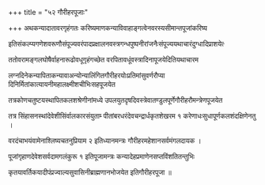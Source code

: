+++
title = "५२ गौरीहरपूजाः"

+++
अथकन्यादातावरगृहंगतः करिष्यमाणकन्याविवाहाङ्‌गत्वेनवरस्यसीमान्तपूजांकरिष्य

इतिसंकल्प्यगणेशवरूणौसंपूज्यवरंपादप्रक्षालनवस्त्रगन्धपुष्पनीरांजनैःसंपूज्ययथाचारंदुग्धादिप्राशयेत्‍

ततोवरामङ्गलघोषैर्वाहनारूढोवधूगृहंगच्छेत वरपितावधूंवस्त्रादिनापूजयेदितियथाचारम

लग्नदिनेकन्यापिताकन्यावाअन्योन्यालिंगितगौरीहरयोःप्रतिमांसुवर्णरौप्या दिनिर्मितांकात्यायनीमहालक्ष्मीशचीभिःसहपूजयेत

तत्रकोणचतुष्टयस्थापितकलशश्रेणीनांमध्ये उपलयुतदृषदिवस्त्रेवातण्डुलपूर्णेगौरीहरौमन्त्रेणपूजयेत

तत्र सिंहासनस्थांदेवेशीसिंर्वालकारसंयुताम्‍ पीतांबरधरंदेवचन्द्रार्धकृतशेखरम १ करेणाधःसुधापूर्णकलशंदक्षिणेनतु ।

वरदंचाभयंवामेनाश्लिष्यचतनुप्रियाम २ इतिध्यानमन्त्रः गौरीहरमहेशानसर्वमंगलदायक ।

पूजांगृहाणदेवेशसर्वदामगलंकुरू १ इतिपूजामन्त्रः कन्यादेहप्रमाणेनसप्तविंशतितन्तुभिः

कृतयावर्तिकयादीपंप्रज्वाल्यसुवासिनीब्राह्मणानभोजयेत इतिगौरीहरपूजा ॥
